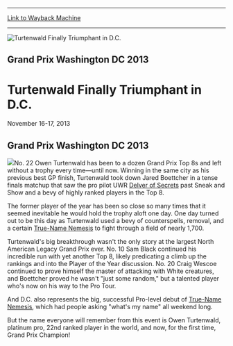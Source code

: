 
---
[Link to Wayback Machine](https://web.archive.org/web/20160503162422/http://magic.wizards.com/en/events/coverage/gpwdc13)

[_metadata_:description]:- "Grand Prix Washington DC 2013"
[_metadata_:generator]:- "Drupal 7 (http://drupal.org)"
[_metadata_:node]:- "493141"
[_metadata_:source]:- "div-block-system-main"
[_metadata_:title]:- "Turtenwald Finally Triumphant in D.C."
[_metadata_:wayback_capture_timestamp]:- "2016-05-03 16:24:22"
[_metadata_:wayback_raw_url]:- "https://web.archive.org/web/20160503162422id_/http://magic.wizards.com/en/events/coverage/gpwdc13"
[_metadata_:wayback_url]:- "http://magic.wizards.com/en/events/coverage/gpwdc13"
---







![Turtenwald Finally Triumphant in D.C.](https://media.magic.wizards.com/images/banner/large_1_4.jpg)





Grand Prix Washington DC 2013
-----------------------------


Turtenwald Finally Triumphant in D.C.
=====================================




November 16-17, 2013












Grand Prix Washington DC 2013
-----------------------------


![](https://media.magic.wizards.com/image_legacy_migration/mtg/images/daily/events/gpwas13/trophy.jpg)No. 22 Owen Turtenwald has been to a dozen Grand Prix Top 8s and left without a trophy every time—until now. Winning in the same city as his previous best GP finish, Turtenwald took down Jared Boettcher in a tense finals matchup that saw the pro pilot UWR [Delver of Secrets](http://gatherer.wizards.com/Pages/Card/Details.aspx?&name=Delver%2Bof%2BSecrets) past Sneak and Show and a bevy of highly ranked players in the Top 8.


The former player of the year has been so close so many times that it seemed inevitable he would hold the trophy aloft one day. One day turned out to be this day as Turtenwald used a bevy of counterspells, removal, and a certain [True-Name Nemesis](http://gatherer.wizards.com/Pages/Card/Details.aspx?name=True-Name+Nemesis) to fight through a field of nearly 1,700.


Turtenwald's big breakthrough wasn't the only story at the largest North American Legacy Grand Prix ever. No. 10 Sam Black continued his incredible run with yet another Top 8, likely predicating a climb up the rankings and into the Player of the Year discussion. No. 20 Craig Wescoe continued to prove himself the master of attacking with White creatures, and Boettcher proved he wasn't "just some random," but a talented player who's now on his way to the Pro Tour.


And D.C. also represents the big, successful Pro-level debut of [True-Name Nemesis](http://gatherer.wizards.com/Pages/Card/Details.aspx?name=True-Name+Nemesis), which had people asking "what's my name" all weekend long.


But the name everyone will remember from this event is Owen Turtenwald, platinum pro, 22nd ranked player in the world, and now, for the first time, Grand Prix Champion!


  

 

